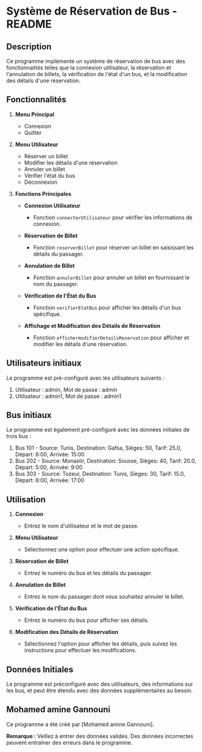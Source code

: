 # Système de Réservation de Bus - README

## Description

Ce programme implémente un système de réservation de bus avec des fonctionnalités telles que la connexion utilisateur, la réservation et l'annulation de billets, la vérification de l'état d'un bus, et la modification des détails d'une réservation.

## Fonctionnalités

1. **Menu Principal**
   - Connexion
   - Quitter

2. **Menu Utilisateur**
   - Réserver un billet
   - Modifier les détails d'une réservation
   - Annuler un billet
   - Vérifier l'état du bus
   - Déconnexion

3. **Fonctions Principales**

   - **Connexion Utilisateur**
     - Fonction `connecterUtilisateur` pour vérifier les informations de connexion.

   - **Réservation de Billet**
     - Fonction `reserverBillet` pour réserver un billet en saisissant les détails du passager.

   - **Annulation de Billet**
     - Fonction `annulerBillet` pour annuler un billet en fournissant le nom du passager.

   - **Vérification de l'État du Bus**
     - Fonction `verifierEtatBus` pour afficher les détails d'un bus spécifique.

   - **Affichage et Modification des Détails de Réservation**
     - Fonction `affichermodifierDetailsReservation` pour afficher et modifier les détails d'une réservation.
## Utilisateurs initiaux

   Le programme est pré-configuré avec les utilisateurs suivants :

   1. Utilisateur : admin, Mot de passe : admin
   2. Utilisateur : admin1, Mot de passe : admin1

## Bus initiaux

   Le programme est également pré-configuré avec les données initiales de trois bus :

   1. Bus 101 - Source: Tunis, Destination: Gafsa, Sièges: 50, Tarif: 25.0, Départ: 6:00, Arrivée: 15:00
   2. Bus 202 - Source: Monastir, Destination: Sousse, Sièges: 40, Tarif: 20.0, Départ: 5:00, Arrivée: 9:00
   3. Bus 303 - Source: Tozeur, Destination: Tunis, Sièges: 30, Tarif: 15.0, Départ: 6:00, Arrivée: 17:00

## Utilisation

1. **Connexion**
   - Entrez le nom d'utilisateur et le mot de passe.

2. **Menu Utilisateur**
   - Sélectionnez une option pour effectuer une action spécifique.

3. **Réservation de Billet**
   - Entrez le numéro du bus et les détails du passager.

4. **Annulation de Billet**
   - Entrez le nom du passager dont vous souhaitez annuler le billet.

5. **Vérification de l'État du Bus**
   - Entrez le numéro du bus pour afficher ses détails.

6. **Modification des Détails de Réservation**
   - Sélectionnez l'option pour afficher les détails, puis suivez les instructions pour effectuer les modifications.

## Données Initiales

Le programme est préconfiguré avec des utilisateurs, des informations sur les bus, et peut être étendu avec des données supplémentaires au besoin.

## Mohamed amine Gannouni

Ce programme a été créé par [Mohamed amine Gannouni].



   **Remarque :** Veillez à entrer des données valides. Des données incorrectes peuvent entraîner des erreurs dans le programme.
